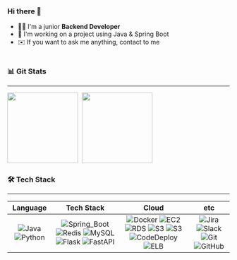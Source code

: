 ### Hi there 👋   

- 🧑‍💻 I'm a junior **Backend Developer**
- 📖 I'm working on a project using Java & Spring Boot
- ✉️ If you want to ask me anything, contact to me  
<a href="mailto:honggi.oh19@gmail.com"><img src="https://img.shields.io/badge/gmail-white?logo=gmail" style="height:15px"></a> 


### 📊 Git Stats

---
<div>
    <img src="https://github-readme-stats-ohhonggi.vercel.app/api?username=ohhonggi&show_icons=true&theme=transparent&count_private=true&hide=stars" style="height: 160px; margin-right: 5px"/>
    <img src="https://github-readme-stats-ohhonggi.vercel.app/api/top-langs/?username=ohhonggi&layout=compact&hide=SCSS,OCaml&hide_progress=true&langs_count=6" style="height: 160px"/>
</div>


### 🛠 Tech Stack

---

|                                                                                        Language                                                                                         |                                                                                                                                                                                                                                   Tech Stack                                                                                                                                                                                                                                   |                                                                                                                                                                                                                                                                                                                      Cloud                                                                                                                                                                                                                                                                                                                      |                                                                                                                                                                    etc                                                                                                                                                                     |
|:---------------------------------------------------------------------------------------------------------------------------------------------------------------------------------------:|:------------------------------------------------------------------------------------------------------------------------------------------------------------------------------------------------------------------------------------------------------------------------------------------------------------------------------------------------------------------------------------------------------------------------------------------------------------------------------:|:-----------------------------------------------------------------------------------------------------------------------------------------------------------------------------------------------------------------------------------------------------------------------------------------------------------------------------------------------------------------------------------------------------------------------------------------------------------------------------------------------------------------------------------------------------------------------------------------------------------------------------------------------:|:------------------------------------------------------------------------------------------------------------------------------------------------------------------------------------------------------------------------------------------------------------------------------------------------------------------------------------------:|
| ![Java](https://img.shields.io/badge/Java-green?style=flat&logo=OpenJDK&logoColor=006600) ![Python](https://img.shields.io/badge/Python-3776AB?style=flat&logo=Python&logoColor=0098FF) | ![Spring_Boot](https://img.shields.io/badge/Spring_Boot-6DB33F?style=flat&logo=SpringBoot&logoColor=006600)   ![Redis](https://img.shields.io/badge/Redis-DC382D?style=flat&logo=Redis&logoColor=9F1D20) ![MySQL](https://img.shields.io/badge/MySQL-4479A1?style=flat&logo=MySQL&logoColor=003B57) ![Flask](https://img.shields.io/badge/Flask-000000?style=flat&logo=Flask) ![FastAPI](https://img.shields.io/badge/FastAPI-009688?style=flat&logo=FastAPI&logoColor=003B57) | ![Docker](https://img.shields.io/badge/Docker-2496ED?style=flat&logo=Docker&logoColor=blue) ![EC2](https://img.shields.io/badge/Amazon_EC2-FF9900?style=flat&logo=AmazonEC2&logoColor=F05032) ![RDS](https://img.shields.io/badge/Amazon_RDS-527FFF?style=flat&logo=AmazonRDS&logoColor=3046FF) ![S3](https://img.shields.io/badge/Amazon_S3-569A31?style=flat&logo=AmazonS3&logoColor=006600) ![S3](https://img.shields.io/badge/Amazon_Lambda-FF7700?style=flat&logo=AWSLambda) ![CodeDeploy](https://img.shields.io/badge/AWS_CodeDeploy-3046FF?style=flat) ![ELB](https://img.shields.io/badge/AWS_Elastic_LoadBalancing-9530FF?style=flat) | ![Jira](https://img.shields.io/badge/Jira-0052CC?style=flat&logo=Jira&logoColor=0690FA) ![Slack](https://img.shields.io/badge/Slack-4A154B?style=flat-square&logo=Slack&logoColor=7B68EE) ![Git](https://img.shields.io/badge/Git-orange?style=flat&logo=Git)  ![GitHub](https://img.shields.io/badge/GitHub-black?style=flat&logo=GitHub) |


<!--
**ohhondgi/ohhondgi** is a ✨ _special_ ✨ repository because its `README.md` (this file) appears on your GitHub profile.

Here are some ideas to get you started:

- 🔭 I’m currently working on ...
- 🌱 I’m currently learning ...
- 👯 I’m looking to collaborate on ...
- 🤔 I’m looking for help with ...
- 💬 Ask me about ...
- 📫 How to reach me: ...
- 😄 Pronouns: ...
- ⚡ Fun fact: ...
-->
